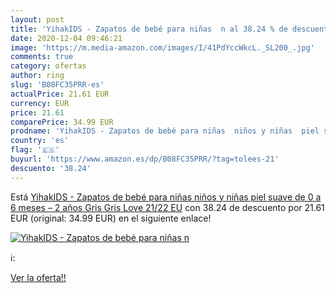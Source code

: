 ```yaml
---
layout: post
title: 'YihakIDS - Zapatos de bebé para niñas  n al 38.24 % de descuento'
date: 2020-12-04 09:46:21
image: 'https://m.media-amazon.com/images/I/41PdYccWkcL._SL200_.jpg'
comments: true
category: ofertas
author: ring
slug: 'B08FC35PRR-es'
actualPrice: 21.61 EUR
currency: EUR
price: 21.61
comparePrice: 34.99 EUR
prodname: 'YihakIDS - Zapatos de bebé para niñas  niños y niñas  piel suave  de 0 a 6 meses – 2 años  Gris  Gris Love   21/22 EU'
country: 'es'
flag: '🇪🇸'
buyurl: 'https://www.amazon.es/dp/B08FC35PRR/?tag=tolees-21'
descuento: '38.24'
---
```


Está [YihakIDS - Zapatos de bebé para niñas  niños y niñas  piel suave  de 0 a 6 meses – 2 años  Gris  Gris Love   21/22 EU](https://www.amazon.es/dp/B08FC35PRR/?tag=tolees-21) con 38.24 de descuento por 21.61 EUR (original: 34.99 EUR) en el siguiente enlace!

[![YihakIDS - Zapatos de bebé para niñas  n](https://m.media-amazon.com/images/I/41PdYccWkcL._SL200_.jpg)](https://www.amazon.es/dp/B08FC35PRR/?tag=tolees-21)

ℹ️:


[Ver la oferta!!](https://www.amazon.es/dp/B08FC35PRR/?tag=tolees-21)
